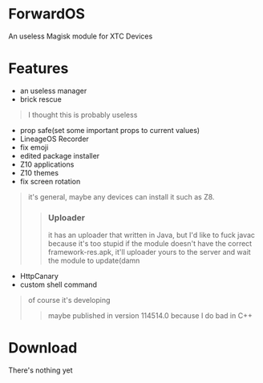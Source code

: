 # ForwardOS
An useless Magisk module for XTC Devices
# Features
- an useless manager
- brick rescue
> I thought this is probably useless
- prop safe(set some important props to current values)
- LineageOS Recorder
- fix emoji
- edited package installer
- Z10 applications
- Z10 themes
- fix screen rotation
> it's general, maybe any devices can install it such as Z8.
>> ### Uploader
>> it has an uploader that written in Java, but I'd like to fuck javac because it's too stupid
>> if the module doesn't have the correct framework-res.apk, it'll uploader yours to the server
>> and
>> wait the module to update(damn
- HttpCanary
- custom shell command
> of course it's developing
>> maybe published in version 114514.0 because I do bad in C++
# Download
There's nothing yet
